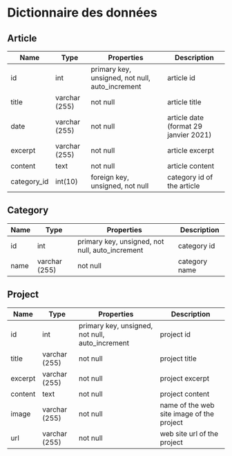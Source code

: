 # Dictionnaire des données

## Article

Name | Type | Properties | Description
-|-|-|-
id | int | primary key, unsigned, not null, auto_increment | article id
title | varchar (255) | not null | article title
date | varchar (255) | not null | article date (format 29 janvier 2021)
excerpt | varchar (255) | not null | article excerpt
content | text | not null | article content
category_id | int(10) | foreign key, unsigned, not null | category id of the article

## Category

Name | Type | Properties | Description
-|-|-|-
id | int | primary key, unsigned, not null, auto_increment | category id
name | varchar (255) | not null | category name

## Project

Name | Type | Properties | Description
-|-|-|-
id | int | primary key, unsigned, not null, auto_increment | project id
title | varchar (255) | not null | project title
excerpt | varchar (255) | not null | project excerpt
content | text | not null | project content
image | varchar (255) | not null | name of the web site image of the project
url | varchar (255) | not null | web site url of the project
